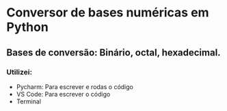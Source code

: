 # Conversor de bases numéricas em Python
## Bases de conversão: Binário, octal, hexadecimal.
### Utilizei:
 - Pycharm: Para escrever e rodas o código
 - VS Code: Para escrever o código
 - Terminal
